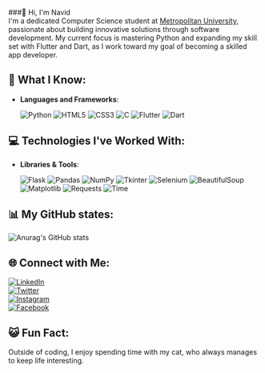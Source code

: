 ###👋 Hi, I'm Navid  
I'm a dedicated Computer Science student at [Metropolitan University](https://www.metrouni.edu.bd), passionate about building innovative solutions through software development. My current focus is mastering Python and expanding my skill set with Flutter and Dart, as I work toward my goal of becoming a skilled app developer.

## 🔧 What I Know:
- **Languages and Frameworks**:

  ![Python](https://img.shields.io/badge/Python-3776AB?style=for-the-badge&logo=python&logoColor=white)
  ![HTML5](https://img.shields.io/badge/HTML5-E34F26?style=for-the-badge&logo=html5&logoColor=white)
  ![CSS3](https://img.shields.io/badge/CSS3-1572B6?style=for-the-badge&logo=css3&logoColor=white)
  ![C](https://img.shields.io/badge/C-A8B9CC?style=for-the-badge&logo=c&logoColor=white)
  ![Flutter](https://img.shields.io/badge/Flutter-02569B?style=for-the-badge&logo=flutter&logoColor=white)
  ![Dart](https://img.shields.io/badge/Dart-0175C2?style=for-the-badge&logo=dart&logoColor=white)

## 💻 Technologies I've Worked With:
- **Libraries & Tools**:

  ![Flask](https://img.shields.io/badge/Flask-000000?style=for-the-badge&logo=flask&logoColor=white)
  ![Pandas](https://img.shields.io/badge/Pandas-150458?style=for-the-badge&logo=pandas&logoColor=white)
  ![NumPy](https://img.shields.io/badge/NumPy-013243?style=for-the-badge&logo=numpy&logoColor=white)
  ![Tkinter](https://img.shields.io/badge/Tkinter-FF6F00?style=for-the-badge&logo=tkinter&logoColor=white)
  ![Selenium](https://img.shields.io/badge/Selenium-43B02A?style=for-the-badge&logo=selenium&logoColor=white)
  ![BeautifulSoup](https://img.shields.io/badge/BeautifulSoup-181717?style=for-the-badge&logo=beautifulsoup&logoColor=white)
  ![Matplotlib](https://img.shields.io/badge/Matplotlib-11557C?style=for-the-badge&logo=matplotlib&logoColor=white)
  ![Requests](https://img.shields.io/badge/Requests-000000?style=for-the-badge&logo=requests&logoColor=white)
  ![Time](https://img.shields.io/badge/Time-808080?style=for-the-badge&logo=clockify&logoColor=white)

## 📊 My GitHub states:  
![Anurag's GitHub stats](https://github-readme-stats.vercel.app/api?username=Navid444&show_icons=true&theme=synthwave)

## 🌐 Connect with Me:

[![LinkedIn](https://img.shields.io/badge/LinkedIn-0A66C2?style=for-the-badge&logo=linkedin&logoColor=white)](https://linkedin.com/in/navid-zaman-khan)  
[![Twitter](https://img.shields.io/badge/Twitter-1DA1F2?style=for-the-badge&logo=twitter&logoColor=white)](https://twitter.com/NavidZamanKhan2)  
[![Instagram](https://img.shields.io/badge/Instagram-E4405F?style=for-the-badge&logo=instagram&logoColor=white)](https://instagram.com/Navid_zaman_khan)  
[![Facebook](https://img.shields.io/badge/Facebook-1877F2?style=for-the-badge&logo=facebook&logoColor=white)](https://facebook.com/profile.php?id=100034537722078)

## 😺 Fun Fact:  
Outside of coding, I enjoy spending time with my cat, who always manages to keep life interesting.
